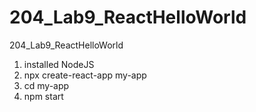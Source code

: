 # 204_Lab9_ReactHelloWorld
204_Lab9_ReactHelloWorld

1. installed NodeJS
2. npx create-react-app my-app
3. cd my-app
4. npm start
